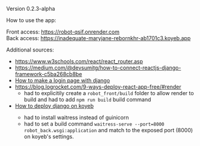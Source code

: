 Version 0.2.3-alpha

How to use the app:

Front access: https://robot-qsif.onrender.com
<br>
Back access: https://inadequate-maryjane-rebornkhr-ab1701c3.koyeb.app

Additional sources:

 - https://www.w3schools.com/react/react_router.asp
 - https://medium.com/@devsumitg/how-to-connect-reactjs-django-framework-c5ba268cb8be
 - <a href="https://www.youtube.com/watch?v=gdhiA6wObw0&ab_channel=pythonando">How to make a login page with django<a/>
 - https://blog.logrocket.com/9-ways-deploy-react-app-free/#render
   - had to explicitily create a `robot_front/build` folder to allow render to build and had to add `npm run build` build command
 - <a href="https://www.koyeb.com/docs/deploy/django">How to deploy django on koyeb<a/>
   - had to install waitress instead of guinicorn
   - had to set a build command `waitress-serve --port=8000 robot_back.wsgi:application` and match to the exposed port (8000) on koyeb's settings.
